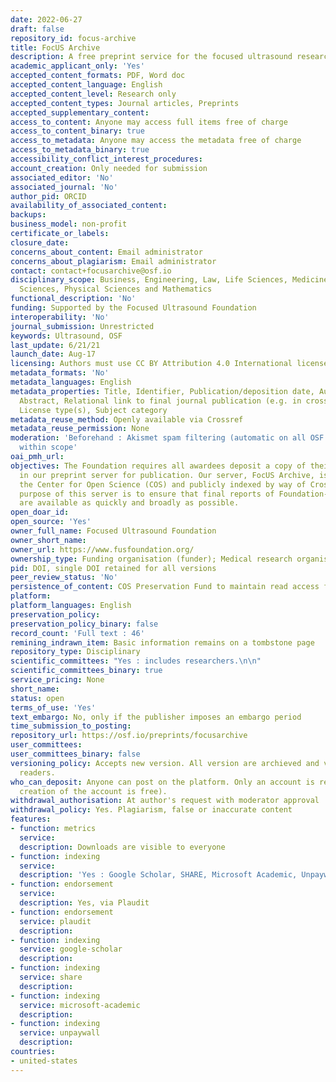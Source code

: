 ```yaml
---
date: 2022-06-27
draft: false
repository_id: focus-archive
title: FocUS Archive
description: A free preprint service for the focused ultrasound research community.
academic_applicant_only: 'Yes'
accepted_content_formats: PDF, Word doc
accepted_content_language: English
accepted_content_level: Research only
accepted_content_types: Journal articles, Preprints
accepted_supplementary_content:
access_to_content: Anyone may access full items free of charge
access_to_content_binary: true
access_to_metadata: Anyone may access the metadata free of charge
access_to_metadata_binary: true
accessibility_conflict_interest_procedures:
account_creation: Only needed for submission
associated_editor: 'No'
associated_journal: 'No'
author_pid: ORCID
availability_of_associated_content:
backups:
business_model: non-profit
certificate_or_labels:
closure_date:
concerns_about_content: Email administrator
concerns_about_plagiarism: Email administrator
contact: contact+focusarchive@osf.io
disciplinary_scope: Business, Engineering, Law, Life Sciences, Medicine and Health
  Sciences, Physical Sciences and Mathematics
functional_description: 'No'
funding: Supported by the Focused Ultrasound Foundation
interoperability: 'No'
journal_submission: Unrestricted
keywords: Ultrasound, OSF
last_update: 6/21/21
launch_date: Aug-17
licensing: Authors must use CC BY Attribution 4.0 International license
metadata_formats: 'No'
metadata_languages: English
metadata_properties: Title, Identifier, Publication/deposition date, Author name(s),
  Abstract, Relational link to final journal publication (e.g. in crossref metadata),
  License type(s), Subject category
metadata_reuse_method: Openly available via Crossref
metadata_reuse_permission: None
moderation: 'Beforehand : Akismet spam filtering (automatic on all OSF content), Content
  within scope'
oai_pmh_url:
objectives: The Foundation requires all awardees deposit a copy of their final report
  in our preprint server for publication. Our server, FocUS Archive, is hosted by
  the Center for Open Science (COS) and publicly indexed by way of Crossref – the
  purpose of this server is to ensure that final reports of Foundation-funded research
  are available as quickly and broadly as possible.
open_doar_id:
open_source: 'Yes'
owner_full_name: Focused Ultrasound Foundation
owner_short_name:
owner_url: https://www.fusfoundation.org/
ownership_type: Funding organisation (funder); Medical research organisation
pid: DOI, single DOI retained for all versions
peer_review_status: 'No'
persistence_of_content: COS Preservation Fund to maintain read access for 50+ years
platform:
platform_languages: English
preservation_policy:
preservation_policy_binary: false
record_count: 'Full text : 46'
remining_indrawn_item: Basic information remains on a tombstone page
repository_type: Disciplinary
scientific_committees: "Yes : includes researchers.\n\n"
scientific_committees_binary: true
service_pricing: None
short_name:
status: open
terms_of_use: 'Yes'
text_embargo: No, only if the publisher imposes an embargo period
time_submission_to_posting:
repository_url: https://osf.io/preprints/focusarchive
user_committees:
user_committees_binary: false
versioning_policy: Accepts new version. All version are archieved and visible for
  readers.
who_can_deposit: Anyone can post on the platform. Only an account is required ( The
  creation of the account is free).
withdrawal_authorisation: At author's request with moderator approval
withdrawal_policy: Yes. Plagiarism, false or inaccurate content
features:
- function: metrics
  service:
  description: Downloads are visible to everyone
- function: indexing
  service:
  description: 'Yes : Google Scholar, SHARE, Microsoft Academic, Unpaywall'
- function: endorsement
  service:
  description: Yes, via Plaudit
- function: endorsement
  service: plaudit
  description:
- function: indexing
  service: google-scholar
  description:
- function: indexing
  service: share
  description:
- function: indexing
  service: microsoft-academic
  description:
- function: indexing
  service: unpaywall
  description:
countries:
- united-states
---
```



